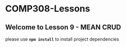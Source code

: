 # COMP308-Lessons

## Welcome to Lesson 9 - MEAN CRUD

please use **`npm install`** to install project dependencies
